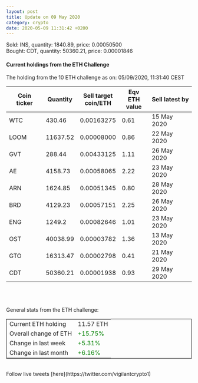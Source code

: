 ```yaml
---
layout: post
title: Update on 09 May 2020
category: crypto
date: 2020-05-09 11:31:42 +0200
---
```


Sold: INS, quantity:      1840.89, price:   0.00050500<br>Bought: CDT, quantity:     50360.21, price:   0.00001846<br>

#### Current holdings from the ETH Challenge

The holding from the 10 ETH challenge as on: 05/09/2020, 11:31:40 CEST

|Coin ticker|Quantity|Sell target<br>coin/ETH|Eqv ETH<br>value|Sell latest by|
|-----------|--------|-----------|-----------|--------------|
WTC|430.46|  0.00163275|0.61|15 May 2020|
LOOM|11637.52|  0.00008000|0.86|22 May 2020|
GVT|288.44|  0.00433125|1.11|26 May 2020|
AE|4158.73|  0.00058065|2.22|23 May 2020|
ARN|1624.85|  0.00051345|0.80|28 May 2020|
BRD|4129.23|  0.00057151|2.25|26 May 2020|
ENG|1249.2|  0.00082646|1.01|23 May 2020|
OST|40038.99|  0.00003782|1.36|13 May 2020|
GTO|16313.47|  0.00002798|0.41|21 May 2020|
CDT|50360.21|  0.00001938|0.93|29 May 2020|

<br>
<br>
<br>
General stats from the ETH challenge:

<table style="border:1px solid black;margin-left:auto;margin-right:auto;">
	<tbody>
	<tr>
		<td>Current ETH holding</td>
		<td>     11.57 ETH</td>
	</tr>
	<tr>
		<td>Overall change of ETH</td>
		<td><font color="green">+15.75%</font></td>
	</tr>
	<tr>
		<td>Change in last week</td>
		<td><font color="green">+5.31%</font></td>
	</tr>
	<tr>
		<td>Change in last month</td>
		<td><font color="green">+6.16%</font></td>
	</tr>
	</tbody>
</table>

<br>
Follow live tweets [here](https://twitter.com/vigilantcrypto1)
<br>
<br>